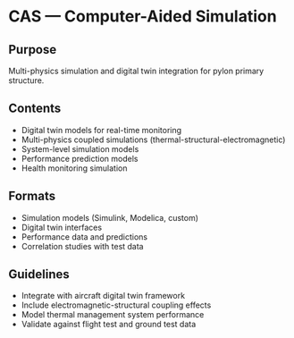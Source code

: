 # CAS — Computer-Aided Simulation

## Purpose
Multi-physics simulation and digital twin integration for pylon primary structure.

## Contents
- Digital twin models for real-time monitoring
- Multi-physics coupled simulations (thermal-structural-electromagnetic)
- System-level simulation models
- Performance prediction models
- Health monitoring simulation

## Formats
- Simulation models (Simulink, Modelica, custom)
- Digital twin interfaces
- Performance data and predictions
- Correlation studies with test data

## Guidelines
- Integrate with aircraft digital twin framework
- Include electromagnetic-structural coupling effects
- Model thermal management system performance
- Validate against flight test and ground test data
